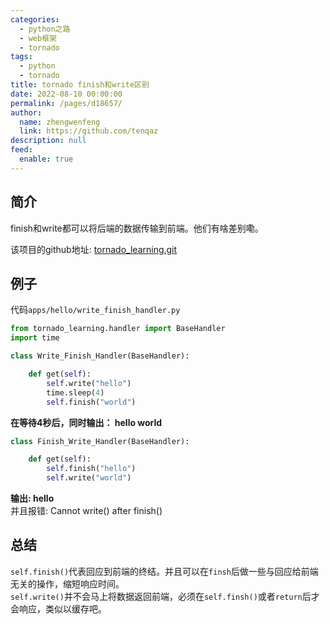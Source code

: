 ```yaml
---
categories: 
  - python之路
  - web框架
  - tornado
tags: 
  - python
  - tornado
title: tornado finish和write区别
date: 2022-08-10 00:00:00
permalink: /pages/d18657/
author: 
  name: zhengwenfeng
  link: https://github.com/tenqaz
description: null
feed: 
  enable: true
---
```




## 简介

finish和write都可以将后端的数据传输到前端。他们有啥差别嘞。

该项目的github地址: [tornado_learning.git](https://github.com/tenqaz/tornado_learning)

## 例子

代码`apps/hello/write_finish_handler.py`

```python
from tornado_learning.handler import BaseHandler
import time

class Write_Finish_Handler(BaseHandler):

    def get(self):
        self.write("hello")
        time.sleep(4)
        self.finish("world")
```

**在等待4秒后，同时输出： hello world**

```python
class Finish_Write_Handler(BaseHandler):

    def get(self):
        self.finish("hello")
        self.write("world")
```

**输出: hello**<br />
并且报错: Cannot write() after finish()

## 总结

`self.finish()`代表回应到前端的终结。并且可以在`finsh`后做一些与回应给前端无关的操作，缩短响应时间。<br />
`self.write()`并不会马上将数据返回前端，必须在`self.finsh()`或者`return`后才会响应，类似以缓存吧。
